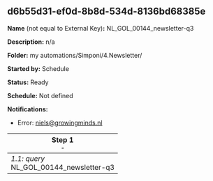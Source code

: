 ## d6b55d31-ef0d-8b8d-534d-8136bd68385e

**Name** (not equal to External Key)**:** NL_GOL_00144_newsletter-q3

**Description:** n/a

**Folder:** my automations/Simponi/4.Newsletter/

**Started by:** Schedule

**Status:** Ready

**Schedule:** Not defined

**Notifications:**

* Error: niels@growingminds.nl

| Step 1<br>_<small>-</small>_ |
| --- |
| _1.1: query_<br>NL_GOL_00144_newsletter-q3 |

